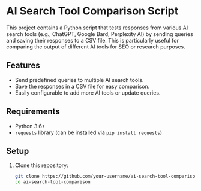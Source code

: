 # AI Search Tool Comparison Script

This project contains a Python script that tests responses from various AI search tools (e.g., ChatGPT, Google Bard, Perplexity AI) by sending queries and saving their responses to a CSV file. This is particularly useful for comparing the output of different AI tools for SEO or research purposes.

## Features

- Send predefined queries to multiple AI search tools.
- Save the responses in a CSV file for easy comparison.
- Easily configurable to add more AI tools or update queries.

## Requirements

- Python 3.6+
- `requests` library (can be installed via `pip install requests`)

## Setup

1. Clone this repository:

   ```bash
   git clone https://github.com/your-username/ai-search-tool-comparison.git
   cd ai-search-tool-comparison
